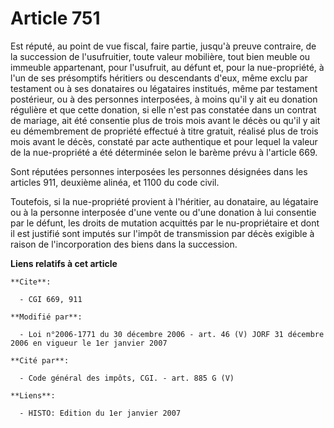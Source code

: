 # Article 751

Est réputé, au point de vue fiscal, faire partie, jusqu'à preuve contraire, de la succession de l'usufruitier, toute valeur
mobilière, tout bien meuble ou immeuble appartenant, pour l'usufruit, au défunt et, pour la nue-propriété, à l'un de ses
présomptifs héritiers ou descendants d'eux, même exclu par testament ou à ses donataires ou légataires institués, même par
testament postérieur, ou à des personnes interposées, à moins qu'il y ait eu donation régulière et que cette donation, si
elle n'est pas constatée dans un contrat de mariage, ait été consentie plus de trois mois avant le décès ou qu'il y ait eu
démembrement de propriété effectué à titre gratuit, réalisé plus de trois mois avant le décès, constaté par acte authentique
et pour lequel la valeur de la nue-propriété a été déterminée selon le barème prévu à l'article 669.

Sont réputées personnes interposées les personnes désignées dans les articles 911, deuxième alinéa, et 1100 du code civil.

Toutefois, si la nue-propriété provient à l'héritier, au donataire, au légataire ou à la personne interposée d'une vente ou
d'une donation à lui consentie par le défunt, les droits de mutation acquittés par le nu-propriétaire et dont il est justifié
sont imputés sur l'impôt de transmission par décès exigible à raison de l'incorporation des biens dans la succession.

**Liens relatifs à cet article**

	**Cite**:

	  - CGI 669, 911

	**Modifié par**:

	  - Loi n°2006-1771 du 30 décembre 2006 - art. 46 (V) JORF 31 décembre 2006 en vigueur le 1er janvier 2007

	**Cité par**:

	  - Code général des impôts, CGI. - art. 885 G (V)

	**Liens**:

	  - HISTO: Edition du 1er janvier 2007
